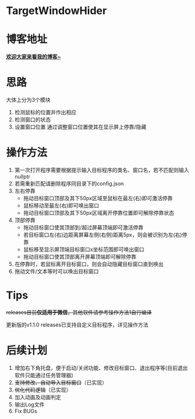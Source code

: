 # TargetWindowHider
# 博客地址
[**欢迎大家来看我的博客~**](https://blog.doublecat.cn/post/TargetWindowHider/)
# 思路
大体上分为3个模块
1. 检测鼠标的位置并作出相应
2. 检测窗口的状态
3. 设置窗口位置
通过调整窗口位置使其在显示屏上停靠/隐藏
# 操作方法
1. 第一次打开程序需要根据提示输入目标程序的类名、窗口名，若不匹配则输入nullptr
2. 若需重新匹配请删除程序同目录下的config.json
3. 左右停靠
   - 拖动目标窗口顶部及其下50px区域至鼠标在最左(右)即可激活停靠
   - 鼠标移动至最左(右)即可唤出窗口
   - 拖动目标窗口顶部及其下50px区域离开停靠位置即可解除停靠状态
4. 顶部停靠
   - 拖动目标窗口使其顶部到/超过屏幕顶端即可激活停靠
   - 若目标窗口左(右)边距离屏幕左侧(右侧)距离5px，则会被识别为左(右)停靠
   - 鼠标移至显示屏顶端目标窗口x坐标范围即可唤出窗口
   - 拖动目标窗口使其顶部离开屏幕顶端即可解除停靠
5. 在停靠时，若鼠标离开目标窗口，则会自动隐藏目标窗口直到唤出
6. 拖动文件/文本等时可以唤出目标窗口
# Tips
~~releases目前**仅适用于微信**，其他软件请参考操作方法1自行编译~~

更新版的v1.1.0 releases已支持自定义目标程序，详见操作方法
# 后续计划
1. 增加右下角托盘，便于启动/关闭功能、修改目标窗口、退出程序等(目前退出软件只能通过任务管理器)
2. ~~支持修改、自动导入目标窗口~~（已实现）
3. ~~优化代码逻辑~~（已实现）
4. 加入动画及动画判定
5. 输出Log文件
6. Fix BUGs
